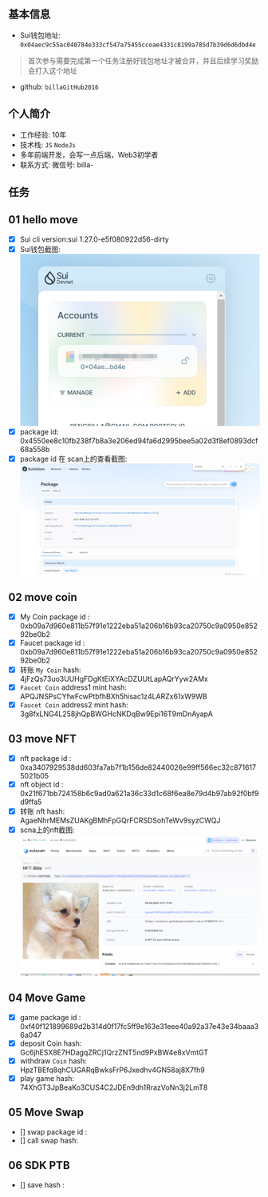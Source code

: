 ## 基本信息
- Sui钱包地址: `0x04aec9c55ac040784e333cf547a75455cceae4331c8199a785d7b39d6d6dbd4e`
> 首次参与需要完成第一个任务注册好钱包地址才被合并，并且后续学习奖励会打入这个地址
- github: `billaGitHub2016`

## 个人简介
- 工作经验: 10年
- 技术栈: `JS` `NodeJs`
- 多年前端开发，会写一点后端，Web3初学者
- 联系方式: 微信号: billa-

## 任务

##   01 hello move  
- [x] Sui cli version:sui 1.27.0-e5f080922d56-dirty
- [x] Sui钱包截图: ![Sui钱包截图](./images/wallet.jpg)
- [x] package id: 0x4550ee8c10fb238f7b8a3e206ed94fa6d2995bee5a02d3f8ef0893dcf68a558b
- [x] package id 在 scan上的查看截图:![Scan截图](./images/packageId.jpg)

##   02 move coin
- [x] My Coin package id : 0xb09a7d960e811b57f91e1222eba51a206b16b93ca20750c9a0950e85292be0b2
- [x] Faucet package id : 0xb09a7d960e811b57f91e1222eba51a206b16b93ca20750c9a0950e85292be0b2
- [x] 转账 `My Coin` hash: 4jFzQs73uo3UUHgFDgKtEiXYAcDZUUtLapAQrYyw2AMx
- [x] `Faucet Coin` address1 mint hash: APQJNSPsCYfwFcwPtbfhBXh5hisac1z4LARZx61xW9WB
- [x] `Faucet Coin` address2 mint hash: 3g8fxLNG4L258jhQpBWGHcNKDqBw9Epi16T9mDnAyapA

##   03 move NFT
- [x] nft package id : 0xa3407929538dd603fa7ab7f1b156de82440026e99ff566ec32c8716175021b05
- [x] nft object id : 0x21f671bb724158b6c9ad0a621a36c33d1c68f6ea8e79d4b97ab92f0bf9d9ffa5
- [x] 转账 nft hash: AgaeNhrMEMsZUAKgBMhFpGQrFCRSDSohTeWv9syzCWQJ
- [x] scna上的nft截图: ![Scan截图](./images/nft.jpg)

##   04 Move Game
- [x] game package id : 0xf40f121899689d2b314d0f17fc5ff9e163e31eee40a92a37e43e34baaa36a047
- [x] deposit Coin hash: Gc6jhESX8E7HDagqZRCj1QrzZNT5nd9PxBW4e8xVmtGT
- [x] withdraw `Coin` hash: HpzTBEfq8qhCUGARqBwksFrP6Jxedhv4GN58aj8X7fh9
- [x] play game hash: 74XhGT3JpBeaKo3CUS4C2JDEn9dh1RrazVoNn3j2LmT8

##   05 Move Swap
- [] swap package id :
- [] call swap hash:

##   06 SDK PTB
- [] save hash :
